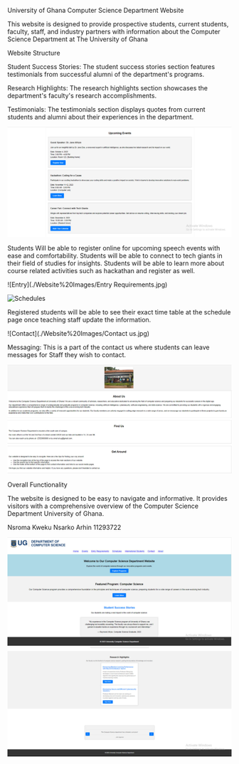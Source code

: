 

 University of Ghana Computer Science Department Website

This website is designed to provide prospective students, current students, faculty, staff, and industry partners with information about the Computer Science Department at The University of Ghana

Website Structure



Student Success Stories: The student success stories section features testimonials from successful alumni of the department's programs.



Research Highlights: The research highlights section showcases the department's faculty's research accomplishments.

Testimonials: The testimonials section displays quotes from current students and alumni about their experiences in the department.

![Events](./Website%20Images/Events.jpg)

Students Will be able to register online for upcoming speech events with ease and comfortability.
Students will be able to connect to tech giants in their field of studies for insights.
Students will be able to learn more about course related activities such as hackathan and register as well.


![Entry](./Website%20Images/Entry Requirements.jpg)

![Schedules](./Website%20Images/Schedules)

Registered students will be able to see their exact time table at the schedule page once teaching staff update the information.


![Contact](./Website%20Images/Contact us.jpg)

Messaging: This is a part of the contact us where students can leave messages for Staff they wish to contact.

![About](./Website%20Images/About.jpg)

Overall Functionality

The website is designed to be easy to navigate and informative. It provides visitors with a comprehensive overview of the Computer Science Department University of Ghana.



Nsroma Kweku Nsarko Arhin
11293722

![Front page](<Website Images/front page.jpg>)
![Alt text](<Website Images/web2.jpg>)